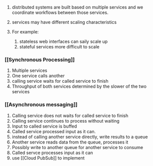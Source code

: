 1. distributed systems are built based on multiple services and we coordinate workflows between those services.

2. services may have different scaling characteristics
3. For example:
	1. stateless web interfaces can saily scale up
	2. stateful services more difficult to scale

### [[Synchronous Processing]]

1. Multiple services
2. One service calls another
3. calling service waits for called service to finish 
4. Throughput of both services determined by the slower of the two services

### [[Asynchronous messaging]]

1. Calling service does not waits for called service to finish 
2. Calling service continues to process without waiting 
3. Input to called service is buffed 
4. Called service processed input as it can. 
5. instead of calling another service directly, write results to a queue
6. Another service reads data from the queue, processes it 
7. Possibly write to another queue for another service to consume
8. Called servce processes input as it can
9. use [[Cloud PubSub]] to implement 

